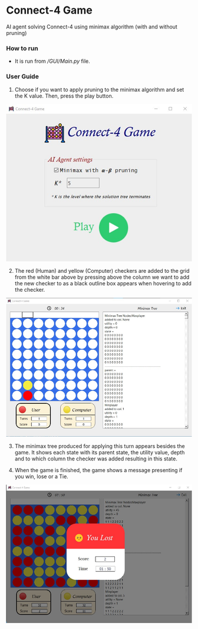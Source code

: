 # Connect-4 Game
AI agent solving Connect-4 using minimax algorithm (with and without pruning)

### How to run
- It is run from */GUI/Main.py* file. 

### User Guide
1. Choose if you want to apply pruning to the minimax algorithm and set the K value.
Then, press the play button.

![Main](/readme/Main.jpg)

2. The red (Human) and yellow (Computer) checkers are added to the grid from the
white bar above by pressing above the column we want to add the new checker to
as a black outline box appears when hovering to add the checker.

![Game](/readme/Game.jpg)

3. The minimax tree produced for applying this turn appears besides the game. It
shows each state with its parent state, the utility value, depth and to which column
the checker was added resulting in this state.

4. When the game is finished, the game shows a message presenting if you win, lose or
a Tie.

![EndGame](/readme/Lose.jpg)

